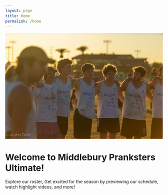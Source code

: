 ```yaml
---
layout: page
title: Home
permalink: /home
---
```


![](assets/img/home.jpg)

# Welcome to Middlebury Pranksters Ultimate!  

Explore our roster, Get excited for the season by previewing our schedule, watch highlight videos, and more!

